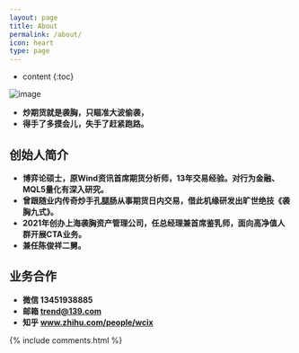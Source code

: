 ```yaml
---
layout: page
title: About
permalink: /about/
icon: heart
type: page
---
```


* content
{:toc}

![image](https://pic2.zhimg.com/v2-7b99bf4747451ce026a23667dfedafc0_1440w.jpg?source=172ae18b)

* **炒期货就是袭胸，只瞄准大波偷袭，**
* **得手了多摸会儿，失手了赶紧跑路。**

## 创始人简介
* **博弈论硕士，原Wind资讯首席期货分析师，13年交易经验。对行为金融、MQL5量化有深入研究。**
* **曾跟随业内传奇炒手孔腿肠从事期货日内交易，借此机缘研发出旷世绝技《袭胸九式》。**
* **2021年创办上海袭胸资产管理公司，任总经理兼首席鉴乳师，面向高净值人群开展CTA业务。**
* **兼任陈俊祥二舅。**

## 业务合作
* **微信 13451938885**
* **邮箱 trend@139.com**
* **知乎 www.zhihu.com/people/wcix**

{% include comments.html %}
